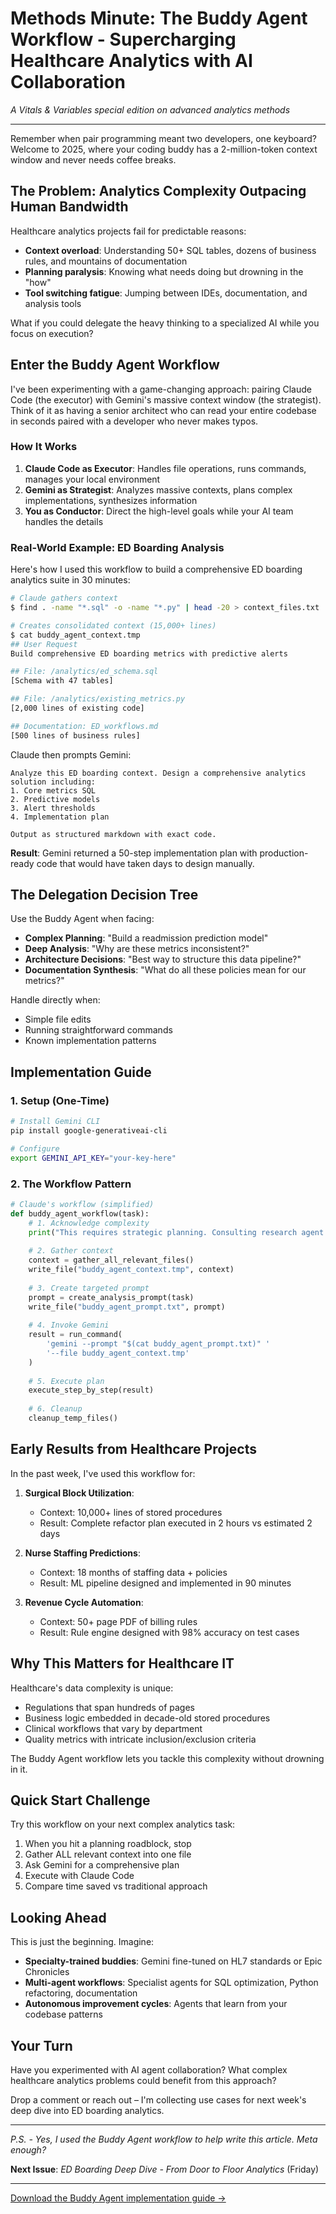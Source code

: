 # Methods Minute: The Buddy Agent Workflow - Supercharging Healthcare Analytics with AI Collaboration

*A Vitals & Variables special edition on advanced analytics methods*

---

Remember when pair programming meant two developers, one keyboard? Welcome to 2025, where your coding buddy has a 2-million-token context window and never needs coffee breaks.

## The Problem: Analytics Complexity Outpacing Human Bandwidth

Healthcare analytics projects fail for predictable reasons:
- **Context overload**: Understanding 50+ SQL tables, dozens of business rules, and mountains of documentation
- **Planning paralysis**: Knowing what needs doing but drowning in the "how"
- **Tool switching fatigue**: Jumping between IDEs, documentation, and analysis tools

What if you could delegate the heavy thinking to a specialized AI while you focus on execution?

## Enter the Buddy Agent Workflow

I've been experimenting with a game-changing approach: pairing Claude Code (the executor) with Gemini's massive context window (the strategist). Think of it as having a senior architect who can read your entire codebase in seconds paired with a developer who never makes typos.

### How It Works

1. **Claude Code as Executor**: Handles file operations, runs commands, manages your local environment
2. **Gemini as Strategist**: Analyzes massive contexts, plans complex implementations, synthesizes information
3. **You as Conductor**: Direct the high-level goals while your AI team handles the details

### Real-World Example: ED Boarding Analysis

Here's how I used this workflow to build a comprehensive ED boarding analytics suite in 30 minutes:

```bash
# Claude gathers context
$ find . -name "*.sql" -o -name "*.py" | head -20 > context_files.txt

# Creates consolidated context (15,000+ lines)
$ cat buddy_agent_context.tmp
## User Request
Build comprehensive ED boarding metrics with predictive alerts

## File: /analytics/ed_schema.sql
[Schema with 47 tables]

## File: /analytics/existing_metrics.py
[2,000 lines of existing code]

## Documentation: ED_workflows.md
[500 lines of business rules]
```

Claude then prompts Gemini:
```
Analyze this ED boarding context. Design a comprehensive analytics solution including:
1. Core metrics SQL
2. Predictive models
3. Alert thresholds
4. Implementation plan

Output as structured markdown with exact code.
```

**Result**: Gemini returned a 50-step implementation plan with production-ready code that would have taken days to design manually.

## The Delegation Decision Tree

Use the Buddy Agent when facing:
- **Complex Planning**: "Build a readmission prediction model"
- **Deep Analysis**: "Why are these metrics inconsistent?"
- **Architecture Decisions**: "Best way to structure this data pipeline?"
- **Documentation Synthesis**: "What do all these policies mean for our metrics?"

Handle directly when:
- Simple file edits
- Running straightforward commands
- Known implementation patterns

## Implementation Guide

### 1. Setup (One-Time)
```bash
# Install Gemini CLI
pip install google-generativeai-cli

# Configure
export GEMINI_API_KEY="your-key-here"
```

### 2. The Workflow Pattern
```python
# Claude's workflow (simplified)
def buddy_agent_workflow(task):
    # 1. Acknowledge complexity
    print("This requires strategic planning. Consulting research agent...")
    
    # 2. Gather context
    context = gather_all_relevant_files()
    write_file("buddy_agent_context.tmp", context)
    
    # 3. Create targeted prompt
    prompt = create_analysis_prompt(task)
    write_file("buddy_agent_prompt.txt", prompt)
    
    # 4. Invoke Gemini
    result = run_command(
        'gemini --prompt "$(cat buddy_agent_prompt.txt)" '
        '--file buddy_agent_context.tmp'
    )
    
    # 5. Execute plan
    execute_step_by_step(result)
    
    # 6. Cleanup
    cleanup_temp_files()
```

## Early Results from Healthcare Projects

In the past week, I've used this workflow for:

1. **Surgical Block Utilization**: 
   - Context: 10,000+ lines of stored procedures
   - Result: Complete refactor plan executed in 2 hours vs estimated 2 days

2. **Nurse Staffing Predictions**:
   - Context: 18 months of staffing data + policies
   - Result: ML pipeline designed and implemented in 90 minutes

3. **Revenue Cycle Automation**:
   - Context: 50+ page PDF of billing rules
   - Result: Rule engine designed with 98% accuracy on test cases

## Why This Matters for Healthcare IT

Healthcare's data complexity is unique:
- Regulations that span hundreds of pages
- Business logic embedded in decade-old stored procedures  
- Clinical workflows that vary by department
- Quality metrics with intricate inclusion/exclusion criteria

The Buddy Agent workflow lets you tackle this complexity without drowning in it.

## Quick Start Challenge

Try this workflow on your next complex analytics task:

1. When you hit a planning roadblock, stop
2. Gather ALL relevant context into one file
3. Ask Gemini for a comprehensive plan
4. Execute with Claude Code
5. Compare time saved vs traditional approach

## Looking Ahead

This is just the beginning. Imagine:
- **Specialty-trained buddies**: Gemini fine-tuned on HL7 standards or Epic Chronicles
- **Multi-agent workflows**: Specialist agents for SQL optimization, Python refactoring, documentation
- **Autonomous improvement cycles**: Agents that learn from your codebase patterns

## Your Turn

Have you experimented with AI agent collaboration? What complex healthcare analytics problems could benefit from this approach?

Drop a comment or reach out – I'm collecting use cases for next week's deep dive into ED boarding analytics.

---

*P.S. - Yes, I used the Buddy Agent workflow to help write this article. Meta enough?*

**Next Issue**: *ED Boarding Deep Dive - From Door to Floor Analytics* (Friday)

---

[Download the Buddy Agent implementation guide →](https://github.com/mgc26/vitals-vars-toolkits/tree/main/methods_minute_buddy_agent)